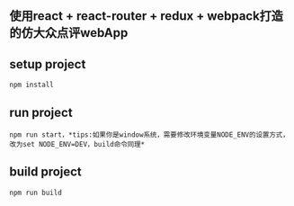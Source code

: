 ## 使用react + react-router + redux + webpack打造的仿大众点评webApp
## setup project
```bush
npm install
```
## run project
```bush
npm run start，*tips:如果你是window系统，需要修改环境变量NODE_ENV的设置方式，改为set NODE_ENV=DEV，build命令同理*
```
## build project
```bush
npm run build
```
